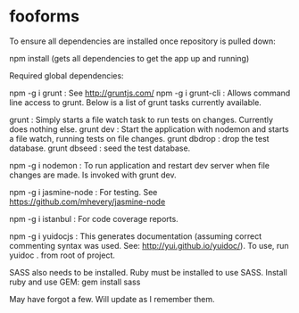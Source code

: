 fooforms
========

To ensure all dependencies are installed once repository is pulled down:

npm install (gets all dependencies to get the app up and running)

Required global dependencies:

npm -g i grunt : See http://gruntjs.com/
npm -g i grunt-cli : Allows command line access to grunt. Below is a list of grunt tasks currently available.

grunt : Simply starts a file watch task to run tests on changes. Currently does nothing else.
grunt dev : Start the application with nodemon and starts a file watch, running tests on file changes.
grunt dbdrop : drop the test database.
grunt dbseed : seed the test database.

npm -g i nodemon : To run application and restart dev server when file changes are made. Is invoked with grunt dev.

npm -g i jasmine-node : For testing. See https://github.com/mhevery/jasmine-node

npm -g i istanbul : For code coverage reports.

npm -g i yuidocjs : This generates documentation (assuming correct commenting syntax was used. See: http://yui.github.io/yuidoc/). To use, run yuidoc . from root of project.

SASS also needs to be installed. Ruby must be installed to use SASS.
Install ruby and use GEM: gem install sass

May have forgot a few. Will update as I remember them.
